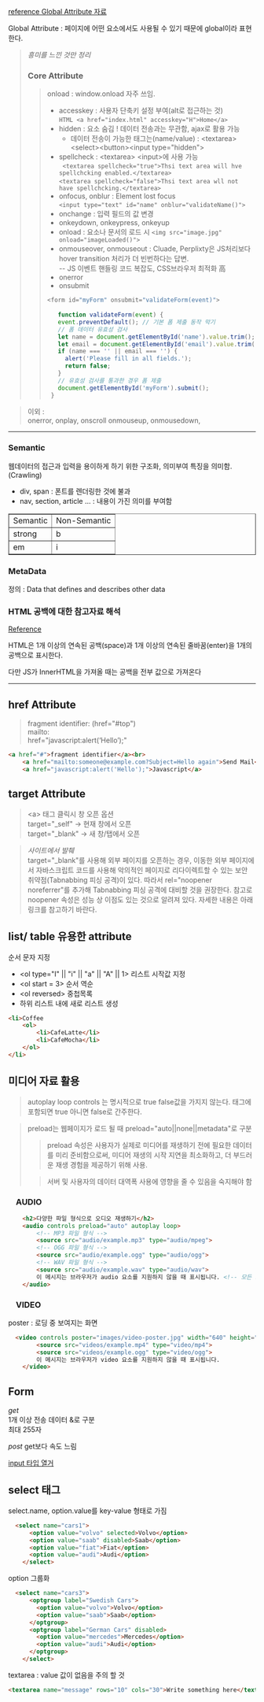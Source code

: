 [reference Global Attribute 자료](https://www.w3.org/TR/2010/WD-html-markup-20101019/global-attributes.html)  

Global Attribute : 페이지에 어떤 요소에서도 사용될 수 있기 때문에 global이라 표현한다.



>*흥미를 느낀 것만 정리*
>### Core Attribute
>> onload : window.onload 자주 쓰임.
>> - accesskey : 사용자 단축키 설정 부여(alt로 접근하는 것)  
```HTML <a href="index.html" accesskey="H">Home</a>```
>>- hidden : 요소 숨김 ! 데이터 전송과는 무관함, ajax로 활용 가능  
>>    - 데이터 전송이 가능한 태그는(name/value) : \<textarea>\<select>\<button>\<input type="hidden">  
>>- spellcheck  : \<textarea> \<input>에 사용 가능  
` <textarea spellcheck="true">Thsi text area will hve spellchcking enabled.</textarea>`   
   `<textarea spellcheck="false">Thsi text area wll not have spellchcking.</textarea>`  
>>- onfocus, onblur : Element lost focus  
>>`<input type="text" id="name" onblur="validateName()">`
>>- onchange : 입력 필드의 값 변경
>>- onkeydown, onkeypress, onkeyup
>>- onload : 요소나 문서의 로드 시
>>`<img src="image.jpg" onload="imageLoaded()">`
>>- onmouseover, onmouseout : Cluade, Perplixty은 JS처리보다 hover transition 처리가 더 빈번하다는 답변.  
>>-- JS 이벤트 핸들링 코드 복잡도, CSS브라우저 최적화 高
>>- onerror
>>- onsubmit
>>```javascript
>> <form id="myForm" onsubmit="validateForm(event)">  
>>  
>>    function validateForm(event) {
>>    event.preventDefault(); // 기본 폼 제출 동작 막기  
>>    // 폼 데이터 유효성 검사
>>    let name = document.getElementById('name').value.trim();
>>    let email = document.getElementById('email').value.trim();
>>    if (name === '' || email === '') {
>>      alert('Please fill in all fields.');
>>      return false;
>>    }
>>    // 유효성 검사를 통과한 경우 폼 제출
>>    document.getElementById('myForm').submit();
>>  }


> 이외 :   
onerror, onplay, onscroll
onmouseup, onmousedown,

<hr>

### Semantic
웹데이터의 접근과 입력을 용이하게 하기 위한 구조화, 의미부여 특징을 의미함.(Crawling)  
+ div, span : 폰트를 렌더링한 것에 불과
+ nav, section, article ... : 내용이 가진 의미를 부여함

<table border = "1">
    <td>Semantic</td>
    <td>Non-Semantic</td>
    </tr>
    <tr><td> strong </td><td> b </td></tr>
    <tr><td>em</td><td>i</td></tr>
</table>


### MetaData
정의 : Data that defines and describes other data

### HTML 공백에 대한 참고자료 해석
[Reference](https://poiemaweb.com/html5-tag-text)  
 <p>HTML은 1개 이상의 연속된 공백(space)과 1개 이상의 연속된 줄바꿈(enter)을 1개의 공백으로 표시한다.</p>

다만 JS가 InnerHTML을 가져올 때는 공백을 전부 값으로 가져온다  

<hr>

## href Attribute

>fragment identifier: (href="#top")  
mailto:  
href="javascript:alert(‘Hello’);"

```html
<a href="#">fragment identifier</a><br>
    <a href="mailto:someone@example.com?Subject=Hello again">Send Mail</a><br>
    <a href="javascript:alert('Hello');">Javascript</a>
```


## target Attribute
>\<a> 태그 클릭시 창 오픈 옵션  
target="_self" -> 현재 창에서 오픈  
target="_blank" -> 새 창/탭에서 오픈

> *사이트에서 발췌*  
target="_blank"를 사용해 외부 페이지를 오픈하는 경우, 이동한 외부 페이지에서 자바스크립트 코드를 사용해 악의적인 페이지로 리다이렉트할 수 있는 보안 취약점(Tabnabbing 피싱 공격)이 있다. 따라서 rel="noopener noreferrer"를 추가해 Tabnabbing 피싱 공격에 대비할 것을 권장한다. 참고로 noopener 속성은 성능 상 이점도 있는 것으로 알려져 있다. 자세한 내용은 아래 링크를 참고하기 바란다.

## list/ table 유용한 attribute
순서 문자 지정
+ \<ol type="I" || "i" || "a" || "A" || 1>
리스트 시작값 지정
+ \<ol start = 3>
순서 역순
+ \<ol reversed>
중첩목록
+ 하위 리스트 내에 새로 리스트 생성
```html
<li>Coffee
    <ol>
        <li>CafeLatte</li>
        <li>CafeMocha</li>
    </ol>
</li>
```
## 미디어 자료 활용

>autoplay loop controls 는 명시적으로 true false값을 가지지 않는다. 
태그에 포함되면 true 아니면 false로 간주한다.

>preload는 웹페이지가 로드 될 때 preload="auto||none||metadata"로 구분   
>>preload 속성은 사용자가 실제로 미디어를 재생하기 전에 필요한 데이터를 미리 준비함으로써, 미디어 재생의 시작 지연을 최소화하고, 더 부드러운 재생 경험을 제공하기 위해 사용.  
 >
 >>서버 및 사용자의 데이터 대역폭 사용에 영향을 줄 수 있음을 숙지해야 함

### &nbsp;&nbsp;&nbsp; AUDIO

```html
    <h2>다양한 파일 형식으로 오디오 재생하기</h2>
    <audio controls preload="auto" autoplay loop>
        <!-- MP3 파일 형식 -->
        <source src="audio/example.mp3" type="audio/mpeg">
        <!-- OGG 파일 형식 -->
        <source src="audio/example.ogg" type="audio/ogg">
        <!-- WAV 파일 형식 -->
        <source src="audio/example.wav" type="audio/wav">
        이 메시지는 브라우저가 audio 요소를 지원하지 않을 때 표시됩니다. <!-- 모든 source를 순회했을 때 실행되는게 없으면 텍스트 출력 -->
    </audio>
```

### &nbsp;&nbsp;&nbsp; VIDEO

poster : 로딩 중 보여지는 화면

```html
  <video controls poster="images/video-poster.jpg" width="640" height="360">
        <source src="videos/example.mp4" type="video/mp4">
        <source src="videos/example.ogg" type="video/ogg">
        이 메시지는 브라우저가 video 요소를 지원하지 않을 때 표시됩니다.
    </video>
```

## Form
*get*   
1개 이상 전송 데이터 &로 구분  
최대 255자 

*post*
get보다 속도 느림

[input 타입 열거](./inputType열거.md) 

## select 태그

select.name, option.value를 key-value 형태로 가짐 

```html
  <select name="cars1">
      <option value="volvo" selected>Volvo</option>
      <option value="saab" disabled>Saab</option>
      <option value="fiat">Fiat</option>
      <option value="audi">Audi</option>
    </select>
```

option 그룹화

```html
  <select name="cars3">
      <optgroup label="Swedish Cars">
        <option value="volvo">Volvo</option>
        <option value="saab">Saab</option>
      </optgroup>
      <optgroup label="German Cars" disabled>
        <option value="mercedes">Mercedes</option>
        <option value="audi">Audi</option>
      </optgroup>
    </select>
```

textarea : value 값이 없음을 주의 할 것
```html
<textarea name="message" rows="10" cols="30">Write something here</textarea>
```

